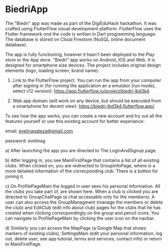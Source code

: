 # BiedriApp
The "Biedri" app was made as part of the DigiEduHack hackathon. It was crafted using FlutterFlow visual development platform. FlutterFlow uses the Flutter framework ond the code is written in Dart programming language. The database is stored on Cloud Firestore (NoSQL online document database).

The app is fully functioning, however it hasn't been deployed to the Play store or the App store. "Biedri" app works on Android, IOS and Web. It is designed for smartphone size devices. The project includes original design elements (logo, loading screen, brand name).

1) Link to the FlutterFlow project. You can run the app from your computer after signing in (for running the application an a emulator (run mode), select v12 version):
https://app.flutterflow.io/project/biedri-lbd3k4

2) Web app domain (will work on any device, but should be executed from a smartphone for decent view):
https://biedri-lbd3k4.flutterflow.app/

To see how the app works, you can create a new account and try out all the features yourself or use this existing account for better experiance:

email: evelinagateza@gmail.com

password: evelinag

a) After launching the app you are directed to The LoginAndSignup page. 

b) Atfer logging in, you see MainFirstPage that contains a list of all existing clubs. When clicked on, you are redirected to GroupInfoPage, where is a more detailed information of the correcponding club. There is a button for joining it. 

c) On ProfilePageMain the logged in user sees his personal information. All the clubs you take part of, are shown here. When a club is clicked you are directed to GroupChatPage (a chat accessable only for the members).  A user can also access the GroupManagment (manage the members or delete the club) and EditClub (edit info about club) pages for the clubs that he has created when clicking correcpondingly on the group and pencil icons. You can navigate to ProfilePageMain by clicking the user icon on the navbar. 

d) Similarly you can access the MapPage (a Google Map that shows markers of existing clubs), SettingsMain (edit your personal information, log out, delete user, see app tutorial, terms and services, contact info) or return to MainFirstPage.
